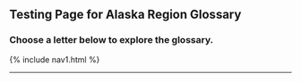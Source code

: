



## Testing Page for Alaska Region Glossary
### Choose a letter below to explore the glossary.
{% include nav1.html %}
___

